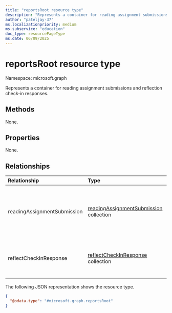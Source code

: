 ```yaml
---
title: "reportsRoot resource type"
description: "Represents a container for reading assignment submissions and reflection check-in responses."
author: "pateljay-37"
ms.localizationpriority: medium
ms.subservice: "education"
doc_type: resourcePageType
ms.date: 06/09/2025
---
```


# reportsRoot resource type

Namespace: microsoft.graph

Represents a container for reading assignment submissions and reflection check-in responses.

## Methods

None.

## Properties

None.

## Relationships

|Relationship|Type|Description|
|:-----------|:---|:----------|
|readingAssignmentSubmission|[readingAssignmentSubmission](../resources/readingassignmentsubmission.md) collection|The submission details of the reading assignment submitted by a student.|
|reflectCheckInResponse|[reflectCheckInResponse](../resources/reflectcheckinresponse.md) collection|The response to the Microsoft Reflect check-in.|

The following JSON representation shows the resource type.

<!-- {
  "blockType": "resource",
  "keyProperty": "id",
  "@odata.type": "microsoft.graph.reportsRoot",
  "baseType": "microsoft.graph.entity",
  "openType": false
}
-->

```json
{
  "@odata.type": "#microsoft.graph.reportsRoot"
}
```
